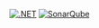[![.NET](https://github.com/rodolfoghi/arete/actions/workflows/dotnet.yml/badge.svg)](https://github.com/rodolfoghi/arete/actions/workflows/dotnet.yml)
[![SonarQube](https://github.com/rodolfoghi/arete/actions/workflows/sonarqube.yml/badge.svg)](https://github.com/rodolfoghi/arete/actions/workflows/sonarqube.yml)
